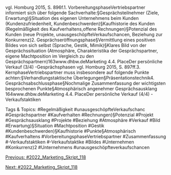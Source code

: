 vgl. Homburg 2015, S. 896f.1. VorbereitungsphaseVertriebspartner informiert sich über folgende Sachverhalte:§Gesprächsteilnehmer (Ziele, Erwartung)§Situation des eigenen Unternehmens beim Kunden (Kundenzufriedenheit, Kundenbeschwerden)§Kaufhistorie des Kunden (Regelmäßigkeit des Kaufverhaltens,offene Rechnungen)§Potenzial des Kunden (neue Projekte, unausgeschöpfteVerkaufschancen, Beziehung zur Konkurrenz)2. Gesprächseröffnungsphase§Vermittlung eines positiven Bildes von sich selbst (Sprache, Gestik, Mimik)§Klares Bild von der Gesprächssituation (Atmosphäre, Charakteristika der Gesprächspartner, eigene Machtposition im Vergleich zu den Gesprächspartnern)163www.dhbw.deMarketing
4.4. PlaceDer persönliche Verkauf (3/4) -Gesprächsphasen
vgl. Homburg 2015, S. 897ff.3. KernphaseVertriebspartner muss insbesondere auf folgende Punkte achten:§Verhandlungstaktische Überlegungen§Präsentationstechnik4. Gesprächsabschlussphase§Nochmalige Zusammenfassung der wichtigsten besprochenen Punkte§Atmosphärisch angenehmer Gesprächsausklang
164www.dhbw.deMarketing
4.4. PlaceDer persönliche Verkauf (4/4) -Verkaufstaktiken

   Tags & Topics:
   #Regelmäßigkeit
   #unausgeschöpfteVerkaufschanc
   #Gesprächspartner
   #Kaufverhalten
   #Rechnungen)§Potenzial
   #Projekt
   #Gesprächsausklang
   #Projekte
   #Beziehung
   #Atmosphäre
   #Verkauf
   #Bild
   #Erwartung)§Situation
   #Machtposition
   #Gestik
   #Kundenbeschwerden)§Kaufhistorie
   #Punkte§Atmosphärisch
   #Kaufverhaltens
   #VorbereitungsphaseVertriebspartner
   #Zusammenfassung
   #-Verkaufstaktiken
   #-Verkaufstaktike
   #Bildes
   #Unternehmen
   #Konkurrenz)2
   #Unternehmens
   #unausgeschöpfteverkaufschancen

[Previous: #2022_Marketing_Skript_118](2022_Marketing_Skript_118.md)

[Next: #2022_Marketing_Skript_118](2022_Marketing_Skript_118.md)